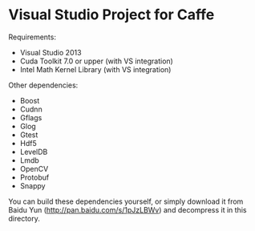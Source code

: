 # Visual Studio Project for Caffe

Requirements:
- Visual Studio 2013
- Cuda Toolkit 7.0 or upper (with VS integration)
- Intel Math Kernel Library (with VS integration)

Other dependencies:
- Boost
- Cudnn
- Gflags
- Glog
- Gtest
- Hdf5
- LevelDB
- Lmdb
- OpenCV
- Protobuf
- Snappy

You can build these dependencies yourself, or simply download it from Baidu Yun (http://pan.baidu.com/s/1pJzLBWv) and decompress it in this directory.